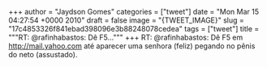 
+++
author = "Jaydson Gomes"
categories = ["tweet"]
date = "Mon Mar 15 04:27:54 +0000 2010"
draft = false
image = "{TWEET_IMAGE}"
slug = "17c4853326f841ebad398096e3b88248078cedea"
tags = ["tweet"]
title = """RT: @rafinhabastos: Dê F5..."""
+++
RT: @rafinhabastos: Dê F5 em http://mail.yahoo.com até aparecer uma senhora (feliz) pegando no pênis do neto (assustado).
